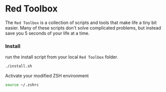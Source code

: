 # Red Toolbox

The `Red Toolbox` is a collection of scripts and tools that make life a tiny bit easier. Many of these scripts don't solve complicated problems, but instead save you 5 seconds of your life at a time.

### Install

run the install script from your local `Red Toolbox` folder.
```bash
./install.sh
```

Activate your modified ZSH environment
```bash
source ~/.zshrc
```